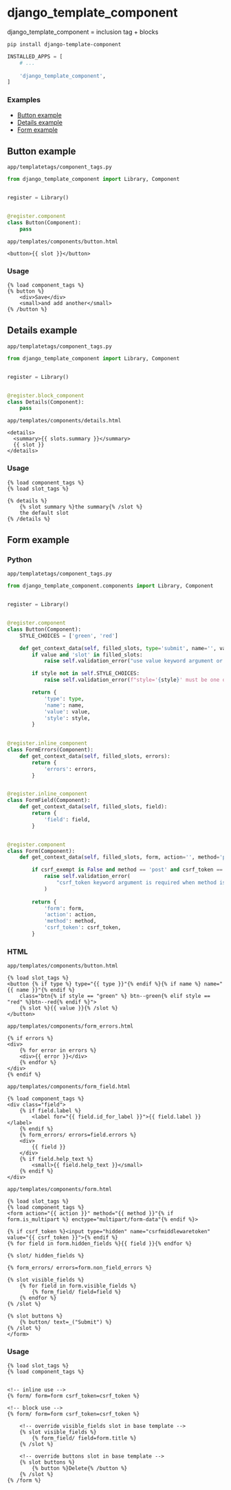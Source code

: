 # django_template_component

django_template_component = inclusion tag + blocks

```shell
pip install django-template-component
```

```python
INSTALLED_APPS = [
    # ...
    
    'django_template_component',
]
```

### Examples

- [Button example](#button-example)
- [Details example](#details-example)
- [Form example](#form-example)

## Button example

`app/templatetags/component_tags.py`

```python
from django_template_component import Library, Component


register = Library()


@register.component
class Button(Component):
    pass
```

`app/templates/components/button.html`

```html+django
<button>{{ slot }}</button>
```

### Usage

```html+django
{% load component_tags %}
{% button %}
    <div>Save</div>
    <small>and add another</small>
{% /button %}
```

## Details example

`app/templatetags/component_tags.py`

```python
from django_template_component import Library, Component


register = Library()


@register.block_component
class Details(Component):
    pass
```


`app/templates/components/details.html`

```html+django
<details>
  <summary>{{ slots.summary }}</summary>
  {{ slot }}
</details>
```

### Usage

```html+django
{% load component_tags %}
{% load slot_tags %}

{% details %}
    {% slot summary %}the summary{% /slot %}
    the default slot
{% /details %}
```


## Form example

### Python

`app/templatetags/component_tags.py`

```python
from django_template_component.components import Library, Component


register = Library()


@register.component
class Button(Component):
    STYLE_CHOICES = ['green', 'red']

    def get_context_data(self, filled_slots, type='submit', name='', value='Submit', style='green'):
        if value and 'slot' in filled_slots:
            raise self.validation_error("use value keyword argument or slot tag. Not both.")

        if style not in self.STYLE_CHOICES:
            raise self.validation_error(f"style='{style}' must be one of {self.STYLE_CHOICES!r}")

        return {
            'type': type,
            'name': name,
            'value': value,
            'style': style,
        }
        

@register.inline_component
class FormErrors(Component):
    def get_context_data(self, filled_slots, errors):
        return {
            'errors': errors,
        }


@register.inline_component
class FormField(Component):
    def get_context_data(self, filled_slots, field):
        return {
            'field': field,
        }


@register.component
class Form(Component):
    def get_context_data(self, filled_slots, form, action='', method='post', csrf_token='', csrf_exempt=False):

        if csrf_exempt is False and method == 'post' and csrf_token == '':
            raise self.validation_error(
                "csrf_token keyword argument is required when method is post and csrf_exempt is false"
            )
        
        return {
            'form': form,
            'action': action,
            'method': method,
            'csrf_token': csrf_token,
        }
```

### HTML

`app/templates/components/button.html`

```html+django
{% load slot_tags %}
<button {% if type %} type="{{ type }}"{% endif %}{% if name %} name="{{ name }}"{% endif %}
    class="btn{% if style == "green" %} btn--green{% elif style == "red" %}btn--red{% endif %}">
    {% slot %}{{ value }}{% /slot %}
</button>
```

`app/templates/components/form_errors.html`

```html+django
{% if errors %}
<div>
    {% for error in errors %}
    <div>{{ error }}</div>
    {% endfor %}
</div>
{% endif %}
```

`app/templates/components/form_field.html`

```html+django
{% load component_tags %}
<div class="field">
    {% if field.label %}
        <label for="{{ field.id_for_label }}">{{ field.label }}</label>
    {% endif %}
    {% form_errors/ errors=field.errors %}
    <div>
        {{ field }}
    </div>
    {% if field.help_text %}
        <small>{{ field.help_text }}</small>
    {% endif %}
</div>

```

`app/templates/components/form.html`

```html+django
{% load slot_tags %}
{% load component_tags %}
<form action="{{ action }}" method="{{ method }}"{% if form.is_multipart %} enctype="multipart/form-data"{% endif %}>

{% if csrf_token %}<input type="hidden" name="csrfmiddlewaretoken" value="{{ csrf_token }}">{% endif %}
{% for field in form.hidden_fields %}{{ field }}{% endfor %}

{% slot/ hidden_fields %}
    
{% form_errors/ errors=form.non_field_errors %}

{% slot visible_fields %}
    {% for field in form.visible_fields %}
        {% form_field/ field=field %}
    {% endfor %}
{% /slot %}

{% slot buttons %}
    {% button/ text=_("Submit") %}
{% /slot %}
</form>
```

### Usage

```html+django
{% load slot_tags %}
{% load component_tags %}


<!-- inline use -->
{% form/ form=form csrf_token=csrf_token %}

<!-- block use -->
{% form/ form=form csrf_token=csrf_token %}

    <!-- override visible_fields slot in base template -->
    {% slot visible_fields %}
        {% form_field/ field=form.title %}
    {% /slot %}

    <!-- override buttons slot in base template -->
    {% slot buttons %}
        {% button %}Delete{% /button %}
    {% /slot %}
{% /form %}
```
